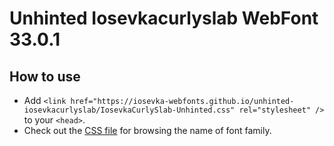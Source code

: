 # Unhinted Iosevkacurlyslab WebFont 33.0.1

## How to use

- Add `<link href="https://iosevka-webfonts.github.io/unhinted-iosevkacurlyslab/IosevkaCurlySlab-Unhinted.css" rel="stylesheet" />` to your `<head>`.
- Check out the [CSS file](./IosevkaCurlySlab-Unhinted.css) for browsing the name of font family.

